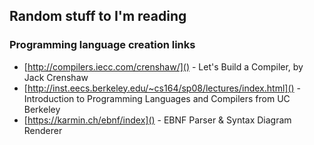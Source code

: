 ## Random stuff to I'm reading

### Programming language creation links
- [http://compilers.iecc.com/crenshaw/]() - Let's Build a Compiler, by Jack Crenshaw
- [http://inst.eecs.berkeley.edu/~cs164/sp08/lectures/index.html]() - Introduction to Programming Languages and Compilers from UC Berkeley
- [https://karmin.ch/ebnf/index]() - EBNF Parser & Syntax Diagram Renderer
